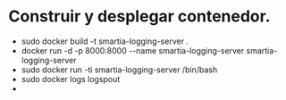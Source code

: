 # Construir y desplegar contenedor.
- sudo docker build -t smartia-logging-server .
- docker run -d -p 8000:8000 --name smartia-logging-server smartia-logging-server
- sudo docker run -ti smartia-logging-server /bin/bash
- sudo docker logs logspout 
- 